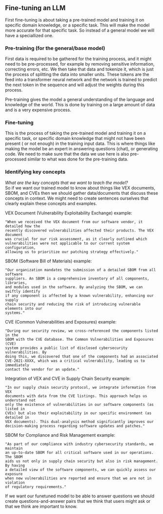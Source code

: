 ## Fine-tuning an LLM
First fine-tuning is about taking a pre-trained model and training it on
specific domain knowledge, or a specific task. This will make the model more
accurate for that specific task. So instead of a general model we will have a
speciallized one.


### Pre-training (for the general/base model)
First data is required to be gathered for the training process, and it might
need to be pre-processed, for example by removing sensitive information,
correcting errors, etc.
We then take that data and tokenize it, which is just the process of splitting
the data into smaller units. These tokens are the feed into a transformer neural
network and the network is trained to predict the next token in the sequence and
will adjust the weights during this process.

Pre-training gives the model a general understanding of the language and
knowledge of the world. This is done by training on a large amount of data
and is a very expensive process.

### Fine-tuning
This is the process of taking the pre-trained model and training it on a
specific task, or specific domain knowledge that might not have been present (
or not enough) in the training input data. This is where things like making the
model be an expert in answering questions (chat), or generating code.
We need to make sure that the data we use here is also pre-processed similar to
what was done for the pre-training data.

### Identifying key concepts

*What are the key concepts that we want to teach the model?*   
So if we want our trained model to know about things like VEX documents, SBOM,
and CVEs then we should gather data/documents that discuss these concepts in
context. We might need to create sentences ourselves that clearly explain these
concepts and examples.

VEX Document (Vulnerability Exploitability Exchange) example:
```
"When we received the VEX document from our software vendor, it detailed how the
recently discovered vulnerabilities affected their products. The VEX document
was crucial for our risk assessment, as it clearly outlined which
vulnerabilities were not applicable to our current system configuration,
allowing us to prioritize our patching strategy effectively."
```

SBOM (Software Bill of Materials) example:
```
"Our organization mandates the submission of a detailed SBOM from all software
suppliers. An SBOM is a comprehensive inventory of all components, libraries,
and modules used in the software. By analyzing the SBOM, we can swiftly identify
if any component is affected by a known vulnerability, enhancing our supply
chain security and reducing the risk of introducing vulnerable elements into our
systems."
```


CVE (Common Vulnerabilities and Exposures) example:
```
"During our security review, we cross-referenced the components listed in the
SBOM with the CVE database. The Common Vulnerabilities and Exposures (CVE)
system provides a public list of disclosed cybersecurity vulnerabilities. By
doing this, we discovered that one of the components had an associated
CVE-2021-XXXX, which was a critical vulnerability, leading us to immediately
contact the vendor for an update."
```

Integration of VEX and CVE in Supply Chain Security example:
```
"In our supply chain security protocol, we integrate information from VEX
documents with data from the CVE listings. This approach helps us understand not
only the existence of vulnerabilities in our software components (as listed in
CVEs) but also their exploitability in our specific environment (as detailed in
VEX documents). This dual-analysis method significantly improves our
decision-making process regarding software updates and patches."
```

SBOM for Compliance and Risk Management example:
```
"As part of our compliance with industry cybersecurity standards, we maintain
an up-to-date SBOM for all critical software used in our operations. The SBOM
aids us not only in supply chain security but also in risk management. By having
a detailed view of the software components, we can quickly assess our exposure
when new vulnerabilities are reported and ensure that we are not in violation
of regulatory requirements."
```

If we want our funetuned model to be able to answer questions we should create
questions-and-answer pairs that we think that users might ask or that we think
are important to know.
